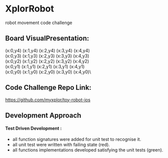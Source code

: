 # XplorRobot
robot movement code challenge

## Board VisualPresentation:
(x:0,y4) (x:1,y4) (x:2,y4) (x:3,y4) (x:4,y4)\
(x:0,y3) (x:1,y3) (x:2,y3) (x:3,y3) (x:4,y3)\
(x:0,y2) (x:1,y2) (x:2,y2) (x:3,y2) (x:4,y2)\
(x:0,y1) (x:1,y1) (x:2,y1) (x:3,y1) (x:4,y1)\
(x:0,y0) (x:1,y0) (x:2,y0) (x:3,y0) (x:4,y0)\

## Code Challenge Repo Link:
https://github.com/myxplor/toy-robot-ios

## Development Approach
#### Test Driven Development :
* all function signatures were added for unit test to recognise it.
* all unit test were written with failing state (red).
* all functions implementations developed satisfying the unit tests (green).
